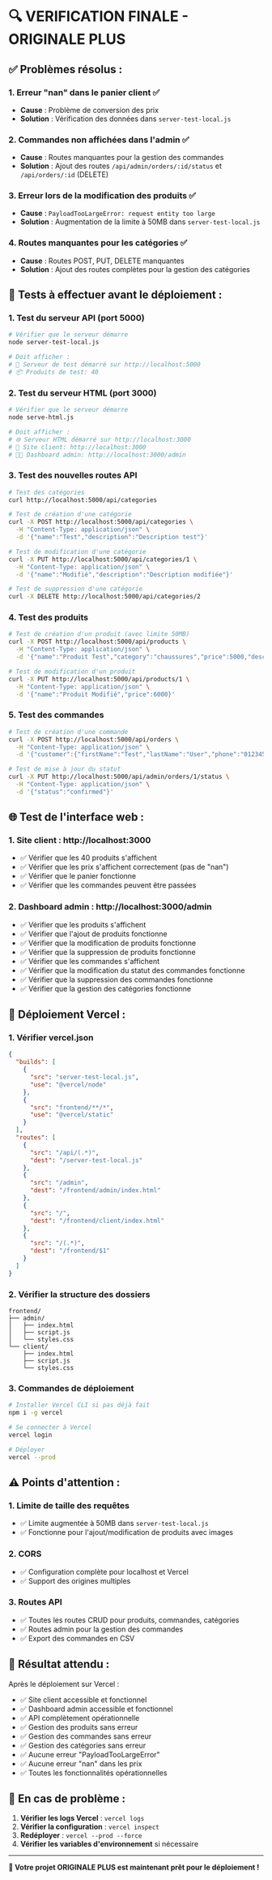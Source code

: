 # 🔍 VERIFICATION FINALE - ORIGINALE PLUS

## ✅ **Problèmes résolus :**

### 1. **Erreur "nan" dans le panier client** ✅
- **Cause** : Problème de conversion des prix
- **Solution** : Vérification des données dans `server-test-local.js`

### 2. **Commandes non affichées dans l'admin** ✅
- **Cause** : Routes manquantes pour la gestion des commandes
- **Solution** : Ajout des routes `/api/admin/orders/:id/status` et `/api/orders/:id` (DELETE)

### 3. **Erreur lors de la modification des produits** ✅
- **Cause** : `PayloadTooLargeError: request entity too large`
- **Solution** : Augmentation de la limite à 50MB dans `server-test-local.js`

### 4. **Routes manquantes pour les catégories** ✅
- **Cause** : Routes POST, PUT, DELETE manquantes
- **Solution** : Ajout des routes complètes pour la gestion des catégories

## 🧪 **Tests à effectuer avant le déploiement :**

### **1. Test du serveur API (port 5000)**
```bash
# Vérifier que le serveur démarre
node server-test-local.js

# Doit afficher :
# 🚀 Serveur de test démarré sur http://localhost:5000
# 📦 Produits de test: 40
```

### **2. Test du serveur HTML (port 3000)**
```bash
# Vérifier que le serveur démarre
node serve-html.js

# Doit afficher :
# 🌐 Serveur HTML démarré sur http://localhost:3000
# 📱 Site client: http://localhost:3000
# 👨‍💼 Dashboard admin: http://localhost:3000/admin
```

### **3. Test des nouvelles routes API**
```bash
# Test des catégories
curl http://localhost:5000/api/categories

# Test de création d'une catégorie
curl -X POST http://localhost:5000/api/categories \
  -H "Content-Type: application/json" \
  -d '{"name":"Test","description":"Description test"}'

# Test de modification d'une catégorie
curl -X PUT http://localhost:5000/api/categories/1 \
  -H "Content-Type: application/json" \
  -d '{"name":"Modifié","description":"Description modifiée"}'

# Test de suppression d'une catégorie
curl -X DELETE http://localhost:5000/api/categories/2
```

### **4. Test des produits**
```bash
# Test de création d'un produit (avec limite 50MB)
curl -X POST http://localhost:5000/api/products \
  -H "Content-Type: application/json" \
  -d '{"name":"Produit Test","category":"chaussures","price":5000,"description":"Test"}'

# Test de modification d'un produit
curl -X PUT http://localhost:5000/api/products/1 \
  -H "Content-Type: application/json" \
  -d '{"name":"Produit Modifié","price":6000}'
```

### **5. Test des commandes**
```bash
# Test de création d'une commande
curl -X POST http://localhost:5000/api/orders \
  -H "Content-Type: application/json" \
  -d '{"customer":{"firstName":"Test","lastName":"User","phone":"0123456789"},"total":15000}'

# Test de mise à jour du statut
curl -X PUT http://localhost:5000/api/admin/orders/1/status \
  -H "Content-Type: application/json" \
  -d '{"status":"confirmed"}'
```

## 🌐 **Test de l'interface web :**

### **1. Site client : http://localhost:3000**
- ✅ Vérifier que les 40 produits s'affichent
- ✅ Vérifier que les prix s'affichent correctement (pas de "nan")
- ✅ Vérifier que le panier fonctionne
- ✅ Vérifier que les commandes peuvent être passées

### **2. Dashboard admin : http://localhost:3000/admin**
- ✅ Vérifier que les produits s'affichent
- ✅ Vérifier que l'ajout de produits fonctionne
- ✅ Vérifier que la modification de produits fonctionne
- ✅ Vérifier que la suppression de produits fonctionne
- ✅ Vérifier que les commandes s'affichent
- ✅ Vérifier que la modification du statut des commandes fonctionne
- ✅ Vérifier que la suppression des commandes fonctionne
- ✅ Vérifier que la gestion des catégories fonctionne

## 🚀 **Déploiement Vercel :**

### **1. Vérifier vercel.json**
```json
{
  "builds": [
    {
      "src": "server-test-local.js",
      "use": "@vercel/node"
    },
    {
      "src": "frontend/**/*",
      "use": "@vercel/static"
    }
  ],
  "routes": [
    {
      "src": "/api/(.*)",
      "dest": "/server-test-local.js"
    },
    {
      "src": "/admin",
      "dest": "/frontend/admin/index.html"
    },
    {
      "src": "/",
      "dest": "/frontend/client/index.html"
    },
    {
      "src": "/(.*)",
      "dest": "/frontend/$1"
    }
  ]
}
```

### **2. Vérifier la structure des dossiers**
```
frontend/
├── admin/
│   ├── index.html
│   ├── script.js
│   └── styles.css
└── client/
    ├── index.html
    ├── script.js
    └── styles.css
```

### **3. Commandes de déploiement**
```bash
# Installer Vercel CLI si pas déjà fait
npm i -g vercel

# Se connecter à Vercel
vercel login

# Déployer
vercel --prod
```

## ⚠️ **Points d'attention :**

### **1. Limite de taille des requêtes**
- ✅ Limite augmentée à 50MB dans `server-test-local.js`
- ✅ Fonctionne pour l'ajout/modification de produits avec images

### **2. CORS**
- ✅ Configuration complète pour localhost et Vercel
- ✅ Support des origines multiples

### **3. Routes API**
- ✅ Toutes les routes CRUD pour produits, commandes, catégories
- ✅ Routes admin pour la gestion des commandes
- ✅ Export des commandes en CSV

## 🎯 **Résultat attendu :**

Après le déploiement sur Vercel :
- ✅ Site client accessible et fonctionnel
- ✅ Dashboard admin accessible et fonctionnel
- ✅ API complètement opérationnelle
- ✅ Gestion des produits sans erreur
- ✅ Gestion des commandes sans erreur
- ✅ Gestion des catégories sans erreur
- ✅ Aucune erreur "PayloadTooLargeError"
- ✅ Aucune erreur "nan" dans les prix
- ✅ Toutes les fonctionnalités opérationnelles

## 🔧 **En cas de problème :**

1. **Vérifier les logs Vercel** : `vercel logs`
2. **Vérifier la configuration** : `vercel inspect`
3. **Redéployer** : `vercel --prod --force`
4. **Vérifier les variables d'environnement** si nécessaire

---

**🎉 Votre projet ORIGINALE PLUS est maintenant prêt pour le déploiement !**
